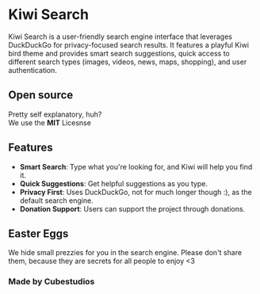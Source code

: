 # Kiwi Search

Kiwi Search is a user-friendly search engine interface that leverages DuckDuckGo for privacy-focused search results. It features a playful Kiwi bird theme and provides smart search suggestions, quick access to different search types (images, videos, news, maps, shopping), and user authentication.

## Open source
Pretty self explanatory, huh?
<br>
We use the **MIT** Licesnse

## Features
- **Smart Search**: Type what you're looking for, and Kiwi will help you find it.
- **Quick Suggestions**: Get helpful suggestions as you type.
- **Privacy First**: Uses DuckDuckGo, not for much longer though :), as the default search engine.
- **Donation Support**: Users can support the project through donations.

## Easter Eggs
We hide small prezzies for you in the search engine. Please don't share them, because they are secrets for all people to enjoy <3

### Made by Cubestudios